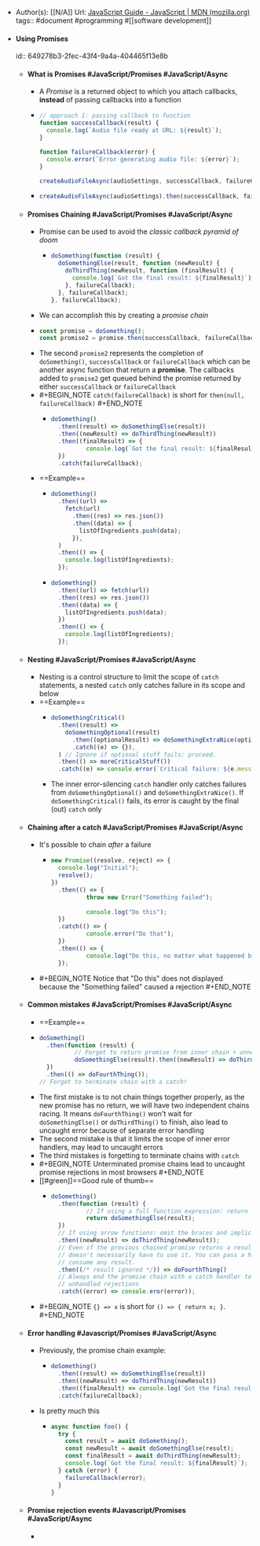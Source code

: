 - Author(s): [[N/A]]
  Url: [JavaScript Guide - JavaScript | MDN (mozilla.org)](https://developer.mozilla.org/en-US/docs/Web/JavaScript/Guide)
  tags:: #document #programming #[[software development]]
- #### Using Promises
  id:: 649278b3-2fec-43f4-9a4a-404465f13e8b
	- #### What is Promises #JavaScript/Promises #JavaScript/Async
		- A *Promise* is a returned object to which you attach callbacks, **instead** of passing callbacks into a function
		- ```js
		  // approach 1: passing callback to function 
		  function successCallback(result) {
		    console.log(`Audio file ready at URL: ${result}`);
		  }
		  
		  function failureCallback(error) {
		    console.error(`Error generating audio file: ${error}`);
		  }
		  
		  createAudioFileAsync(audioSettings, successCallback, failureCallback);
		  
		  ```
		- ```js
		  createAudioFileAsync(audioSettings).then(successCallback, failureCallback);
		  ```
	- #### Promises Chaining #JavaScript/Promises #JavaScript/Async
		- Promise can be used to avoid the *classic callback pyramid of doom*
			- ```js
			  doSomething(function (result) {
			    doSomethingElse(result, function (newResult) {
			      doThirdThing(newResult, function (finalResult) {
			        console.log(`Got the final result: ${finalResult}`);
			      }, failureCallback);
			    }, failureCallback);
			  }, failureCallback);
			  ```
		- We can accomplish this by creating a *promise chain*
		- ```js
		  const promise = doSomething();
		  const promise2 = promise.then(successCallback, failureCallback);
		  ```
		- The second `promise2` represents the completion of `doSomething()`, `successCallback` or `failureCallback` which can be another async function that return a **promise**. The callbacks added to `promise2` get queued behind the promise returned by either `successCallback` or `failureCallback`
		- #+BEGIN_NOTE
		  `catch(failureCallback)` is short for `then(null, failureCallback)`
		  #+END_NOTE
			- ```js
			  doSomething()
			  	.then((result) => doSomethingElse(result))
			  	.then((newResult) => doThirdThing(newResult))
			  	.then((finalResult) => {
			    		console.log(`Got the final result: ${finalResult}`)
			  	})
			  	.catch(failureCallback);
			  ```
		- ==Example==
			- ```js
			  doSomething()
			    .then((url) =>
			      fetch(url)
			        .then((res) => res.json())
			        .then((data) => {
			          listOfIngredients.push(data);
			        }),
			    )
			    .then(() => {
			      console.log(listOfIngredients);
			    });
			  ```
			- ```js
			  doSomething()
			    .then((url) => fetch(url))
			    .then((res) => res.json())
			    .then((data) => {
			      listOfIngredients.push(data);
			    })
			    .then(() => {
			      console.log(listOfIngredients);
			    });
			  ```
	- #### Nesting #JavaScript/Promises #JavaScript/Async
		- Nesting is a control structure to limit the scope of `catch` statements, a nested `catch` only catches failure in its scope and below
		- ==Example==
			- ```js
			  doSomethingCritical()
			    .then((result) =>
			      doSomethingOptional(result)
			        .then((optionalResult) => doSomethingExtraNice(optionalResult))
			        .catch((e) => {}),
			    ) // Ignore if optional stuff fails; proceed.
			    .then(() => moreCriticalStuff())
			    .catch((e) => console.error(`Critical failure: ${e.message}`));
			  ```
			- The inner error-silencing `catch` handler only catches failures from `doSomethingOptional()` and `doSomethingExtraNice()`. If `doSomethingCritical()` fails, its error is caught by the final (out) `catch` only
	- #### Chaining after a catch #JavaScript/Promises #JavaScript/Async
		- It's possible to chain *after* a failure
			- ```js
			  new Promise((resolve, reject) => {
			    console.log("Initial");
			    resolve();
			  })
			  	.then(() => {
			    		throw new Error("Something failed");
			    
			    		console.log("Do this");
			  	})
			  	.catch(() => {
			    		console.error("Do that");
			  	})
			  	.then(() => {
			    		console.log("Do this, no matter what happened before");
			  	});
			  ```
		- #+BEGIN_NOTE
		  Notice that "Do this" does not displayed because the "Something failed" caused a rejection
		  #+END_NOTE
	- #### Common mistakes #JavaScript/Promises #JavaScript/Async
		- ==Example==
		- ```js
		  doSomething()
		  	.then(function (result) {
		    		// Forgot to return promise from inner chain + unnecessary nesting
		    		doSomethingElse(result).then((newResult) => doThirdThing(newResult));
		  	})
		  	.then(() => doFourthThing());
		  // Forgot to terminate chain with a catch!
		  ```
		- The first mistake is to not chain things together properly, as the new promise has no return, we will have two independent chains racing. It means `doFourthThing()` won't wait for `doSomethingElse()` or `doThirdThing()` to finish, also lead to uncaught error because of separate error handling
		- The second mistake is that it limits the scope of inner error handlers, may lead to uncaught errors
		- The third mistakes is forgetting to terminate chains with `catch`
		- #+BEGIN_NOTE
		  Unterminated promise chains lead to uncaught promise rejections in most browsers
		  #+END_NOTE
		- [[#green]]==Good rule of thumb==
			- ```js
			  doSomething()
			  	.then(function (result) {
			    		// If using a full function expression: return the promise
			    		return doSomethingElse(result);
			  	})
			  	// If using arrow functions: omit the braces and implicity return the result
			  	.then((newResult) => doThirdThing(newResult));
			  	// Even if the previous chained promise returns a result, the next one
			  	// doesn't necessarily have to use it. You can pass a handler that doesn't
			  	// consume any result.
			  	.then((/* result ignored */)) => doFourthThing()
			  	// Always end the promise chain with a catch handler to avoid any
			  	// unhandled rejections
			  	.catch((error) => console.eror(error));
			  ```
		- #+BEGIN_NOTE
		  `{} => x` is short for `() => { return x; }`.
		  #+END_NOTE
	- #### Error handling #Javascript/Promises #JavaScript/Async
		- Previously, the promise chain example:
			- ```js
			  doSomething()
			    .then((result) => doSomethingElse(result))
			    .then((newResult) => doThirdThing(newResult))
			    .then((finalResult) => console.log(`Got the final result: ${finalResult}`))
			    .catch(failureCallback);
			  ```
		- Is pretty much this
			- ```js
			  async function foo() {
			    try {
			      const result = await doSomething();
			      const newResult = await doSomethingElse(result);
			      const finalResult = await doThirdThing(newResult);
			      console.log(`Got the final result: ${finalResult}`);
			    } catch (error) {
			      failureCallback(error);
			    }
			  }
			  ```
	- #### Promise rejection events #Javascript/Promises #JavaScript/Async
		-